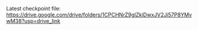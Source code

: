 Latest checkpoint file: https://drive.google.com/drive/folders/1CPCHNrZ9glZkiDwxJV2Ji57P8YMvwM38?usp=drive_link
